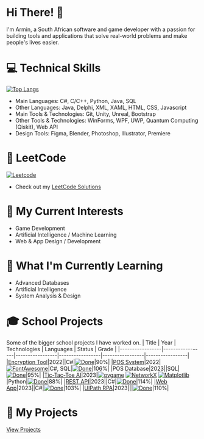 # Hi There! 👋

I'm Armin, a South African software and game developer with a passion for building tools and applications that solve real-world problems and make people's lives easier.

# 💻 Technical Skills
[![Top Langs](https://github-readme-stats.vercel.app/api/top-langs/?username=ArminPretorius&hide=shaderlab,HLSL,TSQL,Mathematica&theme=dark&layout=compact)](https://github.com/ArminPretorius/)
- Main Languages: C#, C/C++, Python, Java, SQL
- Other Languages: Java, Delphi, XML, XAML, HTML, CSS, Javascript
- Main Tools & Technologies: Git, Unity, Unreal, Bootstrap
- Other Tools & Technologies: WinForms, WPF, UWP, Quantum Computing (Qiskit), Web API
- Design Tools: Figma, Blender, Photoshop, Illustrator, Premiere

# 🧩 LeetCode
[![Leetcode](https://leetcard.jacoblin.cool/ArminPretorius?ext=heatmap)](https://leetcode.com/u/ArminPretorius/)
- Check out my [LeetCode Solutions](https://github.com/ArminPretorius/LeetCode)

# 💼 My Current Interests
- Game Development
- Artificial Intelligence / Machine Learning
- Web & App Design / Development

# 🌱 What I'm Currently Learning

-  Advanced Databases
-  Artificial Intelligence
-  System Analysis & Design

# 🎓 School Projects
Some of the bigger school projects I have worked on.
|      Title      | Year |  Technologies  |  Languages  |  Status  |  Grade  |
|-----------------|-----------------|-----------------|-----------------|-----------------|-----------------|
|[Encryption Tool](https://github.com/ArminPretorius/EncryptionTool)|2022||C#|[![Done](https://img.shields.io/badge/-Done-green?style=flat-square&logoColor=white&link=https://github.com/ArminPretorius/EncryptionTool)](https://github.com/ArminPretorius/EncryptionTool)|90%|
|[POS System](https://github.com/ArminPretorius/POS-System)|2022|[![FontAwesome](https://img.shields.io/badge/-FontAwesome-4B8BBE?style=flat-square&logo=fontawesome&logoColor=528DD7&labelColor=white&color=222324&link=https://fontawesome.com/)](https://fontawesome.com/)|C#, SQL|[![Done](https://img.shields.io/badge/-Done-green?style=flat-square&logoColor=white&link=https://github.com/ArminPretorius/POS-System)](https://github.com/ArminPretorius/POS-System)|106%|
|POS Database|2023||SQL|[![Done](https://img.shields.io/badge/-Done-green?style=flat-square&logoColor=white&link=https://github.com/ArminPretorius/Tic-Tac-Toe-AI/)](https://github.com/ArminPretorius/Tic-Tac-Toe-AI/)|95%|
|[Tic-Tac-Toe AI](https://github.com/ArminPretorius/Tic-Tac-Toe-AI/)|2023|[![pygame](https://img.shields.io/badge/-pygame-4B8BBE?style=flat-square&logo=python&logoColor=white&labelColor=4B8BBE&color=222324&link=https://www.pygame.org/news)](https://www.pygame.org/news) [![NetworkX](https://img.shields.io/badge/-NetworkX-4B8BBE?style=flat-square&logo=python&logoColor=white&labelColor=4B8BBE&color=222324&link=https://networkx.org)](https://networkx.org) [![Matplotlib](https://img.shields.io/badge/-Matplotlib-4B8BBE?style=flat-square&logo=python&logoColor=white&labelColor=4B8BBE&color=222324&link=https://matplotlib.org)](https://matplotlib.org)|Python|[![Done](https://img.shields.io/badge/-Done-green?style=flat-square&logoColor=white&link=https://github.com/ArminPretorius/Tic-Tac-Toe-AI/)](https://github.com/ArminPretorius/Tic-Tac-Toe-AI/)|88%|
|[REST API](https://github.com/ArminPretorius/CMPG323-Project-2-34739572)|2023||C#|[![Done](https://img.shields.io/badge/-Done-green?style=flat-square&logoColor=white&link=https://github.com/ArminPretorius/CMPG323-Project-2-34739572)](https://github.com/ArminPretorius/CMPG323-Project-2-34739572)|114%|
|[Web App](https://github.com/ArminPretorius/CMPG323-Project-3-34739572)|2023||C#|[![Done](https://img.shields.io/badge/-Done-green?style=flat-square&logoColor=white&link=https://github.com/ArminPretorius/CMPG323-Project-3-34739572)](https://github.com/ArminPretorius/CMPG323-Project-3-34739572)|103%|
|[UIPath RPA](https://github.com/ArminPretorius/CMPG323-Project-4-34739572)|2023|||[![Done](https://img.shields.io/badge/-Done-green?style=flat-square&logoColor=white&link=https://github.com/ArminPretorius/CMPG323-Project-4-34739572)](https://github.com/ArminPretorius/CMPG323-Project-4-34739572)|110%|

# 🚀 My Projects
[View Projects](https://github.com/ArminPretorius/Index)

